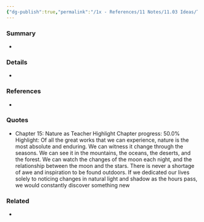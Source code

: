 ```yaml
---
{"dg-publish":true,"permalink":"/1x - References/11 Notes/11.03 Ideas/There is never a shortage of inspiration in nature/","title":"There is never a shortage of inspiration in nature","created":"2023-03-14T23:32:22.000+03:00","updated":"2024-02-14T20:18:21.936+03:00"}
---
```



### Summary
- 

### Details
- 

### References
- 

### Quotes
- Chapter 15: Nature as Teacher
Highlight
Chapter progress: 50.0%
Highlight: Of all the great works that we can experience, nature is the most absolute and enduring. We can witness it change through the seasons. We can see it in the mountains, the oceans, the deserts, and the forest. We can watch the changes of the moon each night, and the relationship between the moon and the stars.
			There is never a shortage of awe and inspiration to be found outdoors. If we dedicated our lives solely to noticing changes in natural light and shadow as the hours pass, we would constantly discover something new


### Related
- 